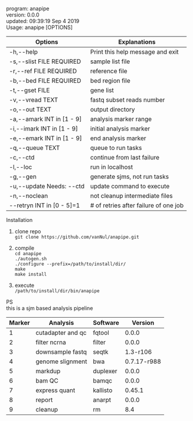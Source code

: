 program: anapipe  
version: 0.0.0  
updated: 09:39:19 Sep  4 2019  
Usage: anapipe [OPTIONS]  

|  Options                    | Explanations
|-----------------------------|---------------------------------
|  -h,--help                  | Print this help message and exit
|  -s,--slist FILE REQUIRED   | sample list file
|  -r,--ref FILE REQUIRED     | reference file
|  -b,--bed FILE REQUIRED     | bed region file
|  -t,--gset FILE             | gene list
|  -v,--vread TEXT            | fastq  subset reads number
|  -o,--out TEXT              | output directory
|  -a,--amark INT in [1 - 9]  | analysis marker range
|  -i,--imark INT in [1 - 9]  | initial analysis marker
|  -e,--emark INT in [1 - 9]  | end analysis marker
|  -q,--queue TEXT            | queue to run tasks
|  -c,--ctd                   | continue from last failure
|  -l,--loc                   | run in localhost
|  -g,--gen                   | generate sjms, not run tasks
|  -u,--update Needs: --ctd   | update command to execute
|  -n,--noclean               | not cleanup intermediate files
|  --retryn INT in [0 - 5]=1  | # of retries after failure of one job
Installation

1. clone repo  
`git clone https://github.com/vanNul/anapipe.git`

2. compile  
`cd anapipe`  
`./autogen.sh`  
`./configure --prefix=/path/to/install/dir/`  
`make`  
`make install`  

3. execute  
`/path/to/install/dir/bin/anapipe`  

PS  
this is a sjm based analysis pipeline  

|Marker|Analysis         |Software |Version
|------|-----------------|---------|----------- 
|1     |cutadapter and qc|fqtool   |0.0.0       
|2     |filter ncrna     |filter   |0.0.0       
|3     |downsample fastq |seqtk    |1.3-r106    
|4     |genome slignment |bwa      |0.7.17-r988
|5     |markdup          |duplexer |0.0.0       
|6     |bam QC           |bamqc    |0.0.0       
|7     |express quant    |kallisto |0.45.1 
|8     |report           |anarpt   |0.0.0     
|9     |cleanup          |rm       |8.4         
